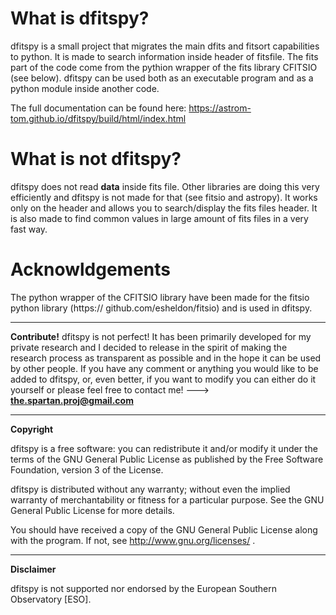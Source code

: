 What is dfitspy?
================
dfitspy is a small project that migrates the main dfits and fitsort capabilities to python.
It is made to search information inside header of fitsfile. The fits part of the code come from the pythion 
wrapper of the fits library CFITSIO (see below). dfitspy can be used both as an executable program and as a python
module inside another code.

The full documentation can be found here: https://astrom-tom.github.io/dfitspy/build/html/index.html

What is not dfitspy?
====================
dfitspy does not read **data** inside fits file. Other libraries are doing this very efficiently and dfitspy 
is not made for that (see fitsio and astropy). It works only on the header and allows you to search/display the fits files header. It is also made to find common values in large amount of fits files in a very fast way. 


Acknowldgements
===============
The python wrapper of the CFITSIO library have been made for the fitsio python library (https://
github.com/esheldon/fitsio) and is used in dfitspy.

----

**Contribute!**
dfitspy is not perfect! It has been primarily developed for my private research and I decided to release 
in the spirit of making the research process as transparent as possible and in the hope it can be used by
other people. If you have any comment or anything you would like to be added to dfitspy, or, even better,
if you want to modify you can either do it yourself or please feel free to contact me! ---> **the.spartan.proj@gmail.com**

----


**Copyright**

dfitspy is a free software: you can redistribute it and/or modify it under
the terms of the GNU General Public License as published by the Free Software Foundation,
version 3 of the License.

dfitspy is distributed without any warranty; without even the implied warranty of merchantability
or fitness for a particular purpose.  See the GNU General Public License for more details.

You should have received a copy of the GNU General Public License along with the program.
If not, see http://www.gnu.org/licenses/ .

----

**Disclaimer**

dfitspy is not supported nor endorsed by the European Southern Observatory [ESO].







